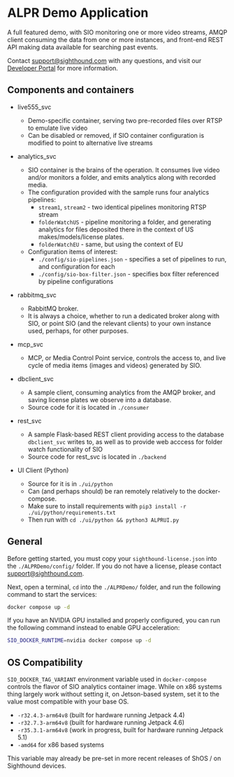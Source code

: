 # ALPR Demo Application

A full featured demo, with SIO monitoring one or more video streams, AMQP client consuming the data from one or more instances, and front-end REST API making data available for searching past events.

Contact [support@sighthound.com](mailto:support@sighthound.com) with any questions, and visit our [Developer Portal](https://dev.sighthound.com) for more information.


## Components and containers

* live555_svc
    * Demo-specific container, serving two pre-recorded files over RTSP to emulate live video
    * Can be disabled or removed, if SIO container configuration is modified to point to alternative live streams

* analytics_svc
    * SIO container is the brains of the operation. It consumes live video and/or monitors a folder, and emits analytics along with recorded media.
    * The configuration provided with the sample runs four analytics pipelines:
        * `stream1`, `stream2` - two identical pipelines monitoring RTSP stream
        * `folderWatchUS` - pipeline monitoring a folder, and generating analytics for files deposited there in the context of US makes/models/license plates.
        * `folderWatchEU` - same, but using the context of EU
    * Configuration items of interest:
        * `./config/sio-pipelines.json` - specifies a set of pipelines to run, and configuration for each
        * `./config/sio-box-filter.json` - specifies box filter referenced by pipeline configurations

* rabbitmq_svc
    * RabbitMQ broker.
    * It is always a choice, whether to run a dedicated broker along with SIO, or point SIO (and the relevant clients) to your own instance used, perhaps, for other purposes.

* mcp_svc
    * MCP, or Media Control Point service, controls the access to, and live cycle of media items (images and videos) generated by SIO.

* dbclient_svc
    * A sample client, consuming analytics from the AMQP broker, and saving license plates we observe into a database.
    * Source code for it is located in `./consumer`

* rest_svc
    * A sample Flask-based REST client providing access to the database `dbclient_svc` writes to, as well as to provide web acccess for folder watch functionality of SIO
    * Source code for rest_svc is located in `./backend`

* UI Client (Python)
    * Source for it is in `./ui/python`
    * Can (and perhaps should) be ran remotely relatively to the docker-compose.
    * Make sure to install requirements with `pip3 install -r ./ui/python/requirements.txt`
    * Then run with `cd ./ui/python && python3 ALPRUI.py`

## General

Before getting started, you must copy your `sighthound-license.json` into the `./ALPRDemo/config/` folder. If you do not have a license, please contact [support@sighthound.com](mailto:support@sighthound.com).


Next, open a terminal, `cd` into the `./ALPRDemo/` folder, and run the following command to start the services:

```bash
docker compose up -d
```

If you have an NVIDIA GPU installed and properly configured, you can run the following command instead to enable GPU acceleration:

```bash
SIO_DOCKER_RUNTIME=nvidia docker compose up -d
```

## OS Compatibility

`SIO_DOCKER_TAG_VARIANT` environment variable used in `docker-compose` controls the flavor of SIO analytics container image. While on x86 systems thing largely work without setting it, on Jetson-based system, set it to the value most compatible with your base OS.

* `-r32.4.3-arm64v8` (built for hardware running Jetpack 4.4)
* `-r32.7.3-arm64v8` (built for hardware running Jetpack 4.6)
* `-r35.3.1-arm64v8` (work in progress, built for hardware running Jetpack 5.1)
* `-amd64` for x86 based systems

This variable may already be pre-set in more recent releases of ShOS / on Sighthound devices.


